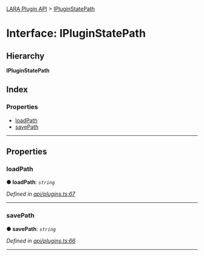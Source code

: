 [LARA Plugin API](../README.md) > [IPluginStatePath](../interfaces/ipluginstatepath.md)

# Interface: IPluginStatePath

## Hierarchy

**IPluginStatePath**

## Index

### Properties

* [loadPath](ipluginstatepath.md#loadpath)
* [savePath](ipluginstatepath.md#savepath)

---

## Properties

<a id="loadpath"></a>

###  loadPath

**● loadPath**: *`string`*

*Defined in [api/plugins.ts:67](https://github.com/concord-consortium/lara/blob/ef83a8df/lara-plugin-api/src/api/plugins.ts#L67)*

___
<a id="savepath"></a>

###  savePath

**● savePath**: *`string`*

*Defined in [api/plugins.ts:66](https://github.com/concord-consortium/lara/blob/ef83a8df/lara-plugin-api/src/api/plugins.ts#L66)*

___

